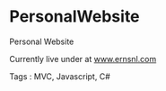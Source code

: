 # PersonalWebsite
Personal Website

Currently live under at www.ernsnl.com

Tags : MVC, Javascript, C#
